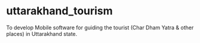 # uttarakhand_tourism
To develop Mobile software for guiding the tourist (Char Dham Yatra &amp; other places) in Uttarakhand state.
